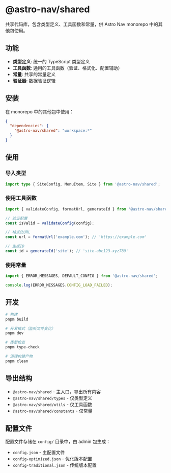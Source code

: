 # @astro-nav/shared

共享代码库，包含类型定义、工具函数和常量，供 Astro Nav monorepo 中的其他包使用。

## 功能

- **类型定义**: 统一的 TypeScript 类型定义
- **工具函数**: 通用的工具函数（验证、格式化、配置辅助）
- **常量**: 共享的常量定义
- **验证器**: 数据验证逻辑

## 安装

在 monorepo 中的其他包中使用：

```json
{
  "dependencies": {
    "@astro-nav/shared": "workspace:*"
  }
}
```

## 使用

### 导入类型

```typescript
import type { SiteConfig, MenuItem, Site } from '@astro-nav/shared';
```

### 使用工具函数

```typescript
import { validateConfig, formatUrl, generateId } from '@astro-nav/shared';

// 验证配置
const isValid = validateConfig(config);

// 格式化URL
const url = formatUrl('example.com'); // 'https://example.com'

// 生成ID
const id = generateId('site'); // 'site-abc123-xyz789'
```

### 使用常量

```typescript
import { ERROR_MESSAGES, DEFAULT_CONFIG } from '@astro-nav/shared';

console.log(ERROR_MESSAGES.CONFIG_LOAD_FAILED);
```

## 开发

```bash
# 构建
pnpm build

# 开发模式（监听文件变化）
pnpm dev

# 类型检查
pnpm type-check

# 清理构建产物
pnpm clean
```

## 导出结构

- `@astro-nav/shared` - 主入口，导出所有内容
- `@astro-nav/shared/types` - 仅类型定义
- `@astro-nav/shared/utils` - 仅工具函数
- `@astro-nav/shared/constants` - 仅常量

## 配置文件

配置文件存储在 `config/` 目录中，由 admin 包生成：

- `config.json` - 主配置文件
- `config-optimized.json` - 优化版本配置
- `config-traditional.json` - 传统版本配置
